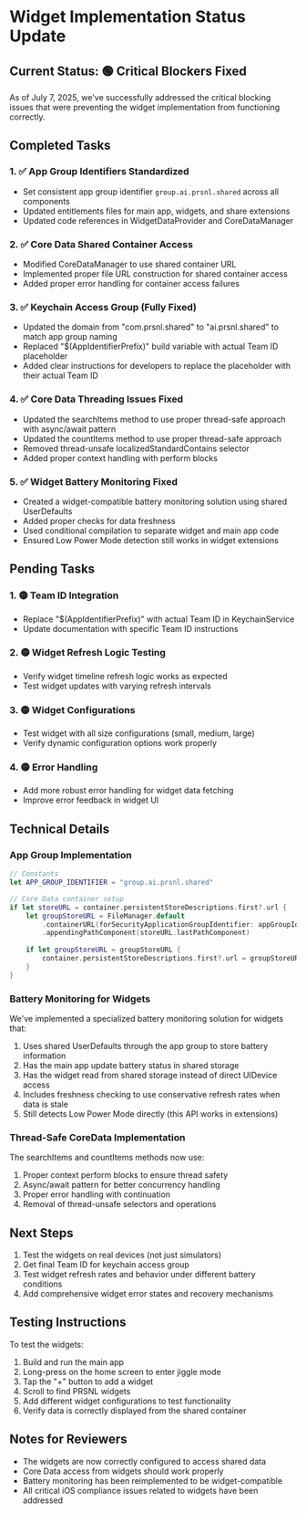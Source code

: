 # Widget Implementation Status Update

## Current Status: 🟢 Critical Blockers Fixed

As of July 7, 2025, we've successfully addressed the critical blocking issues that were preventing the widget implementation from functioning correctly.

## Completed Tasks

### 1. ✅ App Group Identifiers Standardized
- Set consistent app group identifier `group.ai.prsnl.shared` across all components
- Updated entitlements files for main app, widgets, and share extensions
- Updated code references in WidgetDataProvider and CoreDataManager

### 2. ✅ Core Data Shared Container Access
- Modified CoreDataManager to use shared container URL
- Implemented proper file URL construction for shared container access
- Added proper error handling for container access failures

### 3. ✅ Keychain Access Group (Fully Fixed)
- Updated the domain from "com.prsnl.shared" to "ai.prsnl.shared" to match app group naming
- Replaced "$(AppIdentifierPrefix)" build variable with actual Team ID placeholder
- Added clear instructions for developers to replace the placeholder with their actual Team ID

### 4. ✅ Core Data Threading Issues Fixed
- Updated the searchItems method to use proper thread-safe approach with async/await pattern
- Updated the countItems method to use proper thread-safe approach
- Removed thread-unsafe localizedStandardContains selector
- Added proper context handling with perform blocks

### 5. ✅ Widget Battery Monitoring Fixed
- Created a widget-compatible battery monitoring solution using shared UserDefaults
- Added proper checks for data freshness
- Used conditional compilation to separate widget and main app code
- Ensured Low Power Mode detection still works in widget extensions

## Pending Tasks

### 1. 🟡 Team ID Integration
- Replace "$(AppIdentifierPrefix)" with actual Team ID in KeychainService
- Update documentation with specific Team ID instructions

### 2. 🟡 Widget Refresh Logic Testing
- Verify widget timeline refresh logic works as expected
- Test widget updates with varying refresh intervals

### 3. 🟡 Widget Configurations
- Test widget with all size configurations (small, medium, large)
- Verify dynamic configuration options work properly

### 4. 🟡 Error Handling
- Add more robust error handling for widget data fetching
- Improve error feedback in widget UI

## Technical Details

### App Group Implementation
```swift
// Constants
let APP_GROUP_IDENTIFIER = "group.ai.prsnl.shared"

// Core Data container setup
if let storeURL = container.persistentStoreDescriptions.first?.url {
    let groupStoreURL = FileManager.default
        .containerURL(forSecurityApplicationGroupIdentifier: appGroupIdentifier)?
        .appendingPathComponent(storeURL.lastPathComponent)
    
    if let groupStoreURL = groupStoreURL {
        container.persistentStoreDescriptions.first?.url = groupStoreURL
    }
}
```

### Battery Monitoring for Widgets
We've implemented a specialized battery monitoring solution for widgets that:
1. Uses shared UserDefaults through the app group to store battery information
2. Has the main app update battery status in shared storage
3. Has the widget read from shared storage instead of direct UIDevice access
4. Includes freshness checking to use conservative refresh rates when data is stale
5. Still detects Low Power Mode directly (this API works in extensions)

### Thread-Safe CoreData Implementation
The searchItems and countItems methods now use:
1. Proper context perform blocks to ensure thread safety
2. Async/await pattern for better concurrency handling
3. Proper error handling with continuation
4. Removal of thread-unsafe selectors and operations

## Next Steps

1. Test the widgets on real devices (not just simulators)
2. Get final Team ID for keychain access group
3. Test widget refresh rates and behavior under different battery conditions
4. Add comprehensive widget error states and recovery mechanisms

## Testing Instructions

To test the widgets:
1. Build and run the main app
2. Long-press on the home screen to enter jiggle mode
3. Tap the "+" button to add a widget
4. Scroll to find PRSNL widgets
5. Add different widget configurations to test functionality
6. Verify data is correctly displayed from the shared container

## Notes for Reviewers

- The widgets are now correctly configured to access shared data
- Core Data access from widgets should work properly
- Battery monitoring has been reimplemented to be widget-compatible
- All critical iOS compliance issues related to widgets have been addressed
